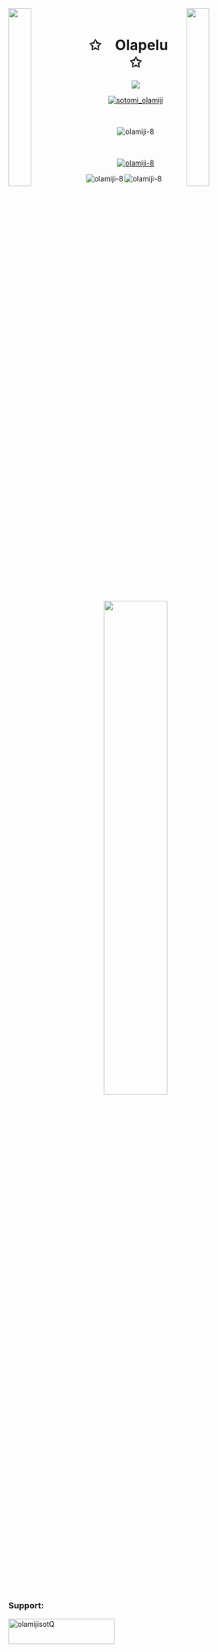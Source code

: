 <img align="left" src="https://user-images.githubusercontent.com/65187002/144930161-2f783401-8d27-4fdf-a2f7-cc0ba32f1f1f.gif" width="30%" style="display:inline;"><img align="right" src="https://user-images.githubusercontent.com/65187002/144930161-2f783401-8d27-4fdf-a2f7-cc0ba32f1f1f.gif" width="30%" style="display:inline;">
<br>
<p align="center">
    <h1 align="center">✩&emsp;Olapelu&emsp;✩</h1>
</p>
<p align="center">
    <img src="https://readme-typing-svg.herokuapp.com/?lines=Yoooooooooooooooo;Welcome+to+my+profile!;Have+a+look+around!&font=Fira%20Code&color=%23D62F79&center=true&width=280&height=50">
</p>
<p align="center"> <a href="https://twitter.com/sotomi_olamiji" target="blank"><img src="https://img.shields.io/twitter/follow/sotomi_olamiji?logo=twitter&style=for-the-badge" alt="sotomi_olamiji" /></a> </p>
<br>
<p align="center"> <img src="https://komarev.com/ghpvc/?username=olamiji-8&label=Total%20Profile%20Views&color=800080&style=flat" alt="olamiji-8" /> </p><br>
<p align="center"> <a href="https://github.com/ryo-ma/github-profile-trophy"><img src="https://github-profile-trophy.vercel.app/?username=olamiji-8&theme=dracula" alt="olamiji-8" /></a> </p>

<p><img align="left" src="https://github-readme-stats.vercel.app/api/top-langs?username=olamiji-8&show_icons=false&locale=en&langs_count=15" alt="olamiji-8" /></p>



<p ><img align="center" src="https://github-readme-streak-stats.herokuapp.com/?user=olamiji-8&" alt="olamiji-8"/></p>


<p align="center">
    <a href="https://github.com/olamiji-8"><img width="50%" src="https://github-readme-stats.vercel.app/api/top-langs/?username=olamiji-8&theme=dark&hide=html,css,cmake&layout=compact&langs_count=5&bg_color=101010&hide_title=true"></a>
</p>

<h3 align="left">Support:</h3>
<p><a href="https://https://www.buymeacoffee.com/olamijisotQ"> <img align="left" src="https://cdn.buymeacoffee.com/buttons/v2/default-yellow.png" height="50" width="210" alt="olamijisotQ" /></a></p>
